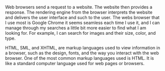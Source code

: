 Web browsers send a request to a website. The website then provides a response. The rendering engine from the browser interprets the website and delivers the user interface and such to the user. The webs browser that I use most is Google Chrome it seems seamless each time I use it, and I can manage through my searches a little bit more easier to find what I am looking for. For example, I can search for images and their size, color, and type.

HTML, SML, and XHTML, are markup languages used to view information in a browser, such as the design, fonts, and the way you interact with the web browser. One of the most common markup languages used is HTML. It is like a standard computer language used for web pages or browsers.
